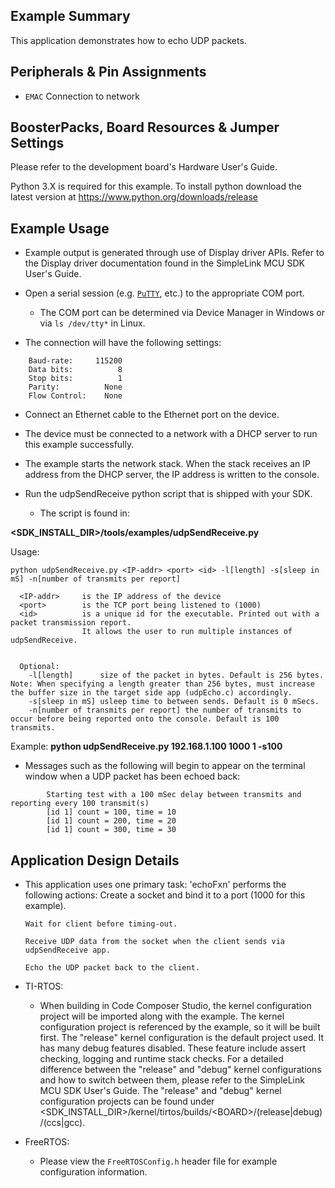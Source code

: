 ## Example Summary

This application demonstrates how to echo UDP packets.

## Peripherals & Pin Assignments

* `EMAC`      Connection to network

## BoosterPacks, Board Resources & Jumper Settings
Please refer to the development board's Hardware User's Guide.

Python 3.X is required for this example. To install python download the latest
version at https://www.python.org/downloads/release

## Example Usage

* Example output is generated through use of Display driver APIs. Refer to the
Display driver documentation found in the SimpleLink MCU SDK User's Guide.

* Open a serial session (e.g. [`PuTTY`](http://www.putty.org/ "PuTTY's
Homepage"), etc.) to the appropriate COM port.
    * The COM port can be determined via Device Manager in Windows or via
`ls /dev/tty*` in Linux.

* The connection will have the following settings:
```
    Baud-rate:     115200
    Data bits:          8
    Stop bits:          1
    Parity:          None
    Flow Control:    None
```

* Connect an Ethernet cable to the Ethernet port on the device.

* The device must be connected to a network with a DHCP server to run this
example successfully.

* The example starts the network stack. When the stack
receives an IP address from the DHCP server, the IP address is written to the
console.

* Run the udpSendReceive python script that is shipped with your SDK.
    * The script is found in:

**&lt;SDK_INSTALL_DIR&gt;/tools/examples/udpSendReceive.py**

Usage:

```
python udpSendReceive.py <IP-addr> <port> <id> -l[length] -s[sleep in mS] -n[number of transmits per report]

  <IP-addr>     is the IP address of the device
  <port>        is the TCP port being listened to (1000)
  <id>          is a unique id for the executable. Printed out with a packet transmission report.
                It allows the user to run multiple instances of udpSendReceive.


  Optional:
    -l[length]      size of the packet in bytes. Default is 256 bytes. Note: When specifying a length greater than 256 bytes, must increase the buffer size in the target side app (udpEcho.c) accordingly.
    -s[sleep in mS] usleep time to between sends. Default is 0 mSecs.
    -n[number of transmits per report] the number of transmits to occur before being reported onto the console. Default is 100 transmits.
```

  Example:
        **python udpSendReceive.py 192.168.1.100 1000 1 -s100**

* Messages such as the following will begin to appear on the terminal window when a UDP packet has been echoed back:
```
        Starting test with a 100 mSec delay between transmits and reporting every 100 transmit(s)
        [id 1] count = 100, time = 10
        [id 1] count = 200, time = 20
        [id 1] count = 300, time = 30
```

## Application Design Details

* This application uses one primary task:
  'echoFxn' performs the following actions:
      Create a socket and bind it to a port (1000 for this example).

      Wait for client before timing-out.

      Receive UDP data from the socket when the client sends via udpSendReceive app.

      Echo the UDP packet back to the client.

* TI-RTOS:

    * When building in Code Composer Studio, the kernel configuration project will
be imported along with the example. The kernel configuration project is
referenced by the example, so it will be built first. The "release" kernel
configuration is the default project used. It has many debug features disabled.
These feature include assert checking, logging and runtime stack checks. For a
detailed difference between the "release" and "debug" kernel configurations and
how to switch between them, please refer to the SimpleLink MCU SDK User's
Guide. The "release" and "debug" kernel configuration projects can be found
under &lt;SDK_INSTALL_DIR&gt;/kernel/tirtos/builds/&lt;BOARD&gt;/(release|debug)/(ccs|gcc).

* FreeRTOS:

    * Please view the `FreeRTOSConfig.h` header file for example configuration
information.
